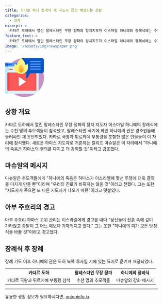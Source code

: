 ```yaml
---
title: 카타르 하니 장례식 새 지도자 등장 예상되는 상황
categories:
  - 정치
excerpt: >
  카타르 도하에서 열린 팔레스타인 무장 정파의 정치지도자 이스마일 하니예의 장례식에는 수천 명이 참석했다. 장례식에는 도하의 가장 큰 모스크에서 하니예의 장례 기도가 진행되었고, 카타르 국왕과 튀르키의 부통령 등 높은 지위의 인물들 또한 참석했다. 새로운 하마스 지도자로 거론되는 칼리드 마슈알은 하니예의 죽음은 이스라엘에 맞선 투쟁에 더욱 결의를 다지게 만들 뿐이라며 하니예의 죽음이 이스라엘과의 투쟁에 미칠 영향을 강조했다.
feature_text: >
  카타르 도하에서 열린 팔레스타인 무장 정파의 정치지도자 이스마일 하니예의 장례식에는 수천 명이 참석했다. 장례식에는 도하의 가장 큰 모스크에서 하니예의 장례 기도가 진행되었고, 카타르 국왕과 튀르키의 부통령 등 높은 지위의 인물들 또한 참석했다. 새로운 하마스 지도자로 거론되는 칼리드 마슈알은 하니예의 죽음은 이스라엘에 맞선 투쟁에 더욱 결의를 다지게 만들 뿐이라며 하니예의 죽음이 이스라엘과의 투쟁에 미칠 영향을 강조했다.
image: '/assets/img/newspaper.png'
---
```


<p><img src="/assets/img/news.png" alt="rentncar 속보" /></p>

<h2>상황 개요</h2>

<p data-ke-size="size16">카타르 도하에서 열린 팔레스타인 무장 정파의 정치 지도자 이스마일 하니예의 장례식에는 수천 명의 추모객들이 참석했고, 팔레스타인 국기에 싸인 하니예의 관은 경호원들에 둘러싸인 채 운반되었다. 카타르 국왕과 튀르키예 부통령을 포함한 많은 인물들이 이 자리에 참석했다. 새로운 하마스 지도자로 거론되는 칼리드 마슈알은 이 자리에서 "하니예의 죽음은 하마스의 결의를 다지고 더 강화할 것"이라고 강조했다.</p>

<h2>마슈알의 메시지</h2>

<p data-ke-size="size16">마슈알은 추모객들에게 "하니예의 죽음은 하마스가 이스라엘에 맞선 투쟁에 더욱 결의를 다지게 만들 뿐"이라며 "우리의 진로가 바뀌지는 않을 것"이라고 전했다. 그는 또한 "지도자가 죽으면 또 다른 지도자가 나오기 마련"이라고 덧붙였다.</p>

<h2>아부 주흐리의 경고</h2>

<p data-ke-size="size16">아부 주흐리 하마스 고위 관리는 이스라엘에게 경고를 내다 "당신들이 진흙 속에 깊이 가라앉고 종말이 그 어느 때보다 가까워지고 있다." 그는 또한 "하니예의 피가 모든 방정식을 바꿀 것"이라고 경고했다.</p>

<h2>장례식 후 장례</h2>

<p data-ke-size="size16">장례 기도 이후 하니예의 관은 도하 북쪽 루사일 시에 있는 묘지로 옮겨져 매장되었다.</p>

<table>
    <tr>
        <td style="text-align: center; height: 17px;"><b>카타르 도하</b></td>
        <td style="text-align: center; height: 17px;"><b>팔레스타인 무장 정파</b></td>
        <td style="text-align: center; height: 17px;"><b>하니예의 장례식</b></td>
    </tr>
    <tr>
        <td style="text-align: center;">카타르 국왕과 튀르키예 부통령 참석</td>
        <td style="text-align: center;">수천 명의 추모객들</td>
        <td style="text-align: center;">마슈알의 강화 메시지</td>
    </tr>
</table>

<p><hr></p>
유용한 생활 정보가 필요하시다면, <a href="https://onioninfo.kr" rel="dofollow">onioninfo.kr</a>


